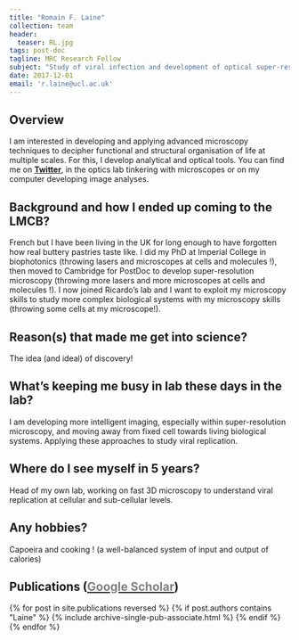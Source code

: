 ```yaml
---
title: "Romain F. Laine"
collection: team
header:
  teaser: RL.jpg
tags: post-doc
tagline: MRC Research Fellow
subject: "Study of viral infection and development of optical super-resolution microscopy"
date: 2017-12-01
email: 'r.laine@ucl.ac.uk'
---
```


  
## Overview
I am interested in developing and applying advanced microscopy techniques to decipher functional and structural organisation of life at multiple scales. For this, I develop analytical and optical tools. You can find me on [**Twitter**][myTwitter], in the optics lab tinkering with microscopes or on my computer developing image analyses.

 
## Background and how I ended up coming to the LMCB?
 
French but I have been living in the UK for long enough to have forgotten how real buttery pastries taste like. I did my PhD at Imperial College in biophotonics (throwing lasers and microscopes at cells and molecules !), then moved to Cambridge for PostDoc to develop super-resolution microscopy (throwing more lasers and more microscopes at cells and molecules !). I now joined Ricardo’s lab and I want to exploit my microscopy skills to study more complex biological systems with my microscopy skills (throwing some cells at my microscope!).
 
## Reason(s) that made me get into science?
 
The idea (and ideal) of discovery!
 
## What’s keeping me busy in lab these days in the lab?
 
I am developing more intelligent imaging, especially within super-resolution microscopy, and moving away from fixed cell towards living biological systems. Applying these approaches to study viral replication.
 
## Where do I see myself in 5 years?
 
Head of my own lab, working on fast 3D microscopy to understand viral replication at cellular and sub-cellular levels.
 
 
## Any hobbies?
 
Capoeira and cooking ! (a well-balanced system of input and output of calories)


<p align= "justify">
<h2> Publications (<a href="https://scholar.google.com/citations?user=eNRcCNEAAAAJ&hl=en"><span style="color:gray">Google Scholar</span></a>)</h2>
{% for post in site.publications reversed %}
  {% if post.authors contains "Laine" %}
    {% include archive-single-pub-associate.html %}
  {% endif %}
{% endfor %}


[myTwitter]: https://twitter.com/LaineBioImaging

